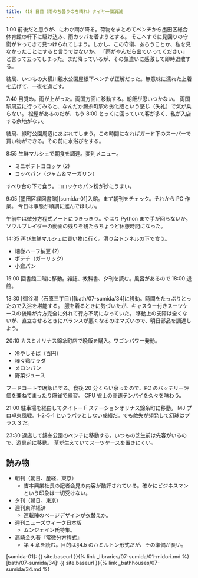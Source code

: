 ```yaml
---
title: 418 日目（雨のち曇りのち晴れ）タイヤ一個消滅
---
```


1:00 前後だと思うが、にわか雨が降る。荷物をまとめてベンチから墨田区総合体育館の軒下に駆け込み、雨カッパを着ようとする。
そこへすぐに見回りの守衛がやってきて見つけられてしまう。しかし、この守衛、あろうことか、私を見なかったことにすると言うではないか。
「雨がやんだら出ていってください」と言って去ってしまった。まだ降っているが、その気遣いに感激して即時退散する。

結局、いつもの大横川親水公園屋根下ベンチが正解だった。無意味に濡れた上着を広げて、一夜を過ごす。

7:40 目覚め。雨が上がった。両国方面に移動する。朝飯が思いつかない。
両国駅周辺に行ってみると、なんだか錦糸町駅の劣化版という感じ（失礼）で気が乗らない。
松屋があるのだが、もう 8:00 とっくに回っていて客が多く、私が入店する余地がない。

結局、緑町公園周辺にあぶれてしまう。この時間になればガード下のスーパーで買い物ができる。その前に水浴びをする。

8:55 生鮮マルシェで朝食を調達。変則メニュー。

* ミニポテトコロッケ (2)
* コッペパン（ジャム＆マーガリン）

すべり台の下で食う。コロッケのパン粉が妙にうまい。

9:05 [墨田区緑図書館][sumida-01]入館。まず朝刊をチェック。それから PC 作業。
今日は事態が順調に進んでほしい。

午前中は微分方程式ノートにつきっきり。やはり Python まで手が回らないか。
ソウルブレイダーの動画の残りを観たらちょうど休憩時間になった。

14:35 再び生鮮マルシェに買い物に行く。滑り台トンネルの下で食う。

* 細巻ハーフ納豆 (2)
* ポテチ（ガーリック）
* 小倉パン

15:00 図書館二階に移動。雑誌、教科書、夕刊を読む。風呂があるので 18:00 退館。

18:30 [御谷湯（石原三丁目）][bath/07-sumida/34]に移動。時間をたっぷりとったので入浴を堪能する。
服を着るときに気づいたが、キャスター付きスーツケースの後輪が片方完全に外れて行方不明になっていた。
移動上の支障は全くないが、直立させるときにバランスが悪くなるのはマズいので、明日部品を調達しよう。

20:10 カスミオリナス錦糸町店で晩飯を購入。ワゴンパワー発動。

* 冷やしそば（百円）
* 棒々鶏サラダ
* メロンパン
* 野菜ジュース

フードコートで晩飯にする。食後 20 分くらい余ったので、PC のバッテリー評価を兼ねてまったり麻雀で練習。
CPU 雀士の高速テンパイを久々を味わう。

21:00 駐車場を経由してタイトー F ステーションオリナス錦糸町に移動。
MJ プロ卓東風戦。1-2-5-1 というパッとしない成績だ。でも敵失が頻発して幻球はプラス 3 だ。

23:30 退店して錦糸公園のベンチに移動する。いつもの芝生前は先客がいるので、遊具前に移動。
草が生えていてスーツケースを置きにくい。

## 読み物

* 朝刊（朝日、産経、東京）
  * 吉本興業社長の記者会見の内容が酷評されている。確かにビジネスマンという印象は一切受けない。
* 夕刊（朝日、東京）
* 週刊東洋経済
  * 連載陣のページデザインが衣替えか。
* 週刊ニューズウィーク日本版
  * ムンジェイン氏特集。
* 高崎金久著『常微分方程式』
  * 第 4 章を読む。目的は§4.5 のハミルトン形式だが、その準備が長い。

[sumida-01]: {{ site.baseurl }}{% link _libraries/07-sumida/01-midori.md %}
[bath/07-sumida/34]: {{ site.baseurl }}{% link _bathhouses/07-sumida/34.md %}

